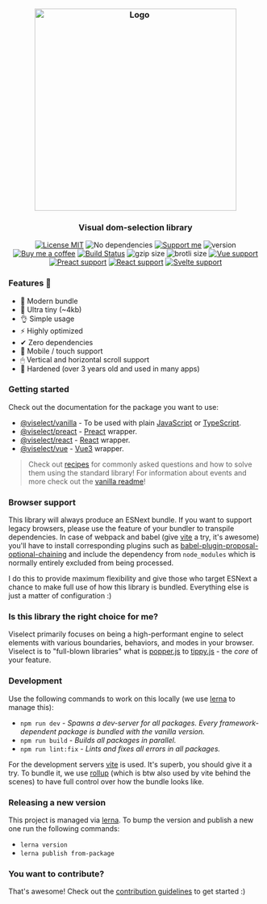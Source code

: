 <h3 align="center">
    <img alt="Logo" src="https://user-images.githubusercontent.com/30767528/123517467-622b0f80-d6a1-11eb-9bf3-abcb4928a89e.png" width="400"/>
</h3>

<h3 align="center">
    Visual dom-selection library 
</h3>

<p align="center">
    <a href="https://choosealicense.com/licenses/mit/"><img
        alt="License MIT"
        src="https://img.shields.io/badge/license-MIT-ae15cc.svg"></a>
    <img alt="No dependencies"
        src="https://img.shields.io/badge/dependencies-none-8115cc.svg">
    <a href="https://github.com/sponsors/Simonwep"><img
        alt="Support me"
        src="https://img.shields.io/badge/github-support-6a15cc.svg"></a>
    <img alt="version" src="https://img.shields.io/github/lerna-json/v/simonwep/viselect?color=%233d24c9&label=version">
    <a href="https://www.buymeacoffee.com/aVc3krbXQ"><img
        alt="Buy me a coffee"
        src="https://img.shields.io/badge/%F0%9F%8D%BA-buy%20me%20a%20beer-%23FFDD00"></a>
    <a href="https://github.com/simonwep/viselect/actions?query=workflow%3ACI"><img
        alt="Build Status"
        src="https://github.com/simonwep/viselect/workflows/CI/badge.svg"></a>
    <img alt="gzip size" src="https://img.badgesize.io/https://cdn.jsdelivr.net/npm/@viselect/vanilla/dist/viselect.umd.js?compression=gzip">
    <img alt="brotli size" src="https://img.badgesize.io/https://cdn.jsdelivr.net/npm/@viselect/vanilla/dist/viselect.umd.js?compression=brotli">
    <a href="https://v3.vuejs.org"><img
        alt="Vue support"
        src="https://img.shields.io/badge/✔-vue-%2340B581"></a>
    <a href="https://preactjs.com/"><img
        alt="Preact support"
        src="https://img.shields.io/badge/✔-preact-%236337B1"></a>
    <a href="https://reactjs.org"><img
        alt="React support"
        src="https://img.shields.io/badge/✔-react-%2359D7FF"></a>
    <a href="https://svelte.dev"><img
        alt="Svelte support"
        src="https://img.shields.io/badge/%E2%9A%99-svelte-%23F83C00"></a>
</p>

### Features 🤘

* 🌟 Modern bundle
* 🔩 Ultra tiny (~4kb)
* 👌 Simple usage
* ⚡ Highly optimized
* ✔ Zero dependencies
* 📱 Mobile / touch support
* 🖱 Vertical and horizontal scroll support
* 💪 Hardened (over 3 years old and used in many apps)

### Getting started

Check out the documentation for the package you want to use:

* [@viselect/vanilla](packages/vanilla) - To be used with plain [JavaScript](http://vanilla-js.com/) or [TypeScript](https://www.typescriptlang.org/).
* [@viselect/preact](packages/preact) - [Preact](https://preactjs.com/) wrapper.
* [@viselect/react](packages/react) - [React](https://reactjs.org/) wrapper.
* [@viselect/vue](packages/vue)  - [Vue3](https://v3.vuejs.org/) wrapper.

> Check out [recipes](packages/vanilla/recipes.md) for commonly asked questions and how to solve them using the standard library!
> For information about events and more check out the [vanilla readme](packages/vanilla/README.md)!

### Browser support

This library will always produce an ESNext bundle.
If you want to support legacy browsers, please use the feature of your bundler to transpile dependencies.
In case of webpack and babel (give [vite](https://vitejs.dev/) a try, it's awesome) you'll have to install corresponding plugins such as [babel-plugin-proposal-optional-chaining](https://babeljs.io/docs/en/babel-plugin-proposal-optional-chaining) and include the dependency from `node_modules` which is normally entirely excluded from being processed.

I do this to provide maximum flexibility and give those who target ESNext a chance to make full use of how this library is bundled.
Everything else is just a matter of configuration :)

### Is this library the right choice for me?

Viselect primarily focuses on being a high-performant engine to select elements with various boundaries, behaviors, and modes in your browser.
Viselect is to "full-blown libraries" what is [popper.js](https://popper.js.org/) to [tippy.js](https://atomiks.github.io/tippyjs/) - the _core_ of your feature.

### Development

Use the following commands to work on this locally (we use [lerna](https://lerna.js.org/) to manage this):

* `npm run dev` _- Spawns a dev-server for all packages. Every framework-dependent package is bundled with the vanilla version._
* `npm run build` _- Builds all packages in parallel._
* `npm run lint:fix` _- Lints and fixes all errors in all packages._

For the development servers [vite](https://vitejs.dev/) is used. It's superb, you should give it a try.
To bundle it, we use [rollup](https://rollupjs.org/) (which is btw also used by vite behind the scenes) to have full control over how the bundle looks like.

### Releasing a new version

This project is managed via [lerna](https://lerna.js.org/).
To bump the version and publish a new one run the following commands:

* `lerna version`
* `lerna publish from-package`

### You want to contribute?

That's awesome! Check out the [contribution guidelines](./.github/CONTRIBUTING.md) to get started :)
